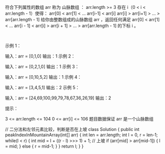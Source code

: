 符合下列属性的数组 arr 称为 山脉数组 ：
arr.length >= 3
存在 i（0 < i < arr.length - 1）使得：
arr[0] < arr[1] < ... arr[i-1] < arr[i]
arr[i] > arr[i+1] > ... > arr[arr.length - 1]
给你由整数组成的山脉数组 arr ，返回任何满足 arr[0] < arr[1] < ... arr[i - 1] < arr[i] > arr[i + 1] > ... > arr[arr.length - 1] 的下标 i 。

 

示例 1：

输入：arr = [0,1,0]
输出：1
示例 2：

输入：arr = [0,2,1,0]
输出：1
示例 3：

输入：arr = [0,10,5,2]
输出：1
示例 4：

输入：arr = [3,4,5,1]
输出：2
示例 5：

输入：arr = [24,69,100,99,79,78,67,36,26,19]
输出：2
 

提示：

3 <= arr.length <= 104
0 <= arr[i] <= 106
题目数据保证 arr 是一个山脉数组
 

// 二分法和左邻元素比较，判断是否在上坡
class Solution {
    public int peakIndexInMountainArray(int[] arr) {
        int len = arr.length;
        int l = 0, r = len-1;
        while(l < r) {
            int mid = l + ((r - l) >>> 1) + 1;
            // 上坡
            if (arr[mid] > arr[mid-1]) {
                l = mid;
            } else {
                r = mid-1;
            }
        }
        return l;
    }
}